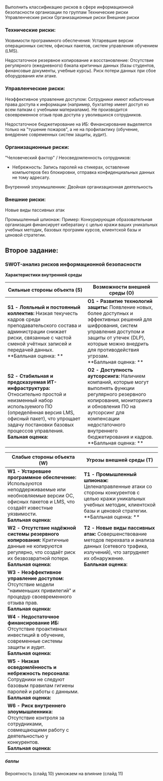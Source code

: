 Выполнить классификацию рисков в сфере информационной безопасности организации по группам
Технические риски
Управленческие риски
Организационные риски
Внешние риски

### Технические риски:
Уязвимости программного обеспечения: Устаревшие версии операционных систем, офисных пакетов, систем управления обучением (LMS).

Недостаточное резервное копирование и восстановление: Отсутствие регулярного (ежедневного) бэкапа критичных данных (базы студентов, финансовые документы, учебные курсы). Риск потери данных при сбое оборудования или атаке.

### Управленческие риски:
Неэффективное управление доступом: Сотрудники имеют избыточные права доступа к информации (например, бухгалтер имеет доступ ко всем папкам с учебными материалами). Не производится своевременное отзыв прав доступа у уволившихся сотрудников.

Недостаточное бюджетирование на ИБ: Финансирование выделяется только на "тушение пожаров", а не на профилактику (обучение, внедрение современных систем защиты, аудит).

### Организационные риски:
"Человеческий фактор" / Неосведомленность сотрудников:
* Небрежность: Запись паролей на стикерах, оставление компьютеров без блокировки, отправка конфиденциальных данных не тому адресату.

Внутренний злоумышленник:
Двойная организационная деятельность

### Внешние риски:
Новые виды пассивных атак

Промышленный шпионаж: Пример: Конкурирующая образовательная организация финансирует кибератаку с целью кражи ваших уникальных учебных методик, базовых программ курсов, клиентской базы и ценовой стратегии.

## Второе задание:
### **SWOT-анализ рисков информационной безопасности**

**Характеристики внутренней среды**

| Сильные стороны объекта (S) | Возможности внешней среды (О) |
|---|---|
|**S1 - Лояльный и постоянный коллектив:** Низкая текучесть кадров среди преподавательского состава и администрации снижает риски, связанные с частой сменой учётных записей и передачей данных. **Балльная оценка: **| **O1 - Развитие технологий защиты:** Появление новых, более доступных и эффективных решений для шифрования, систем управления доступом и защиты от утечек (DLP), которые можно внедрить для противодействия угрозам. <br> **Балльная оценка: ** |
|**S2 - Стабильная и предсказуемая ИТ-инфраструктура:** Относительно простой и неизменный набор используемого ПО (определённая версия LMS, офисный пакет), что упрощает задачу постановки базовых процессов управления. **Бальная оценка:** | **O2 - Доступность аутсорсинга:** Наличием компаний, которые могут выполнять функции регулярного резервного копирования, мониторинга и обновления ПО на аутсорсинг для компенсации недостаточного внутреннего бюджетирования и кадров. <br> **Балльная оценка: ** |

**Слабые стороны объекта (W)** | **Угрозы внешней среды (Т)**
---|---
**W1 - Устаревшее программное обеспечение:** Используются неподдерживаемые или необновляемые версии ОС, офисных пакетов и LMS, что создаёт известные уязвимости. <br> **Балльная оценка:** | **T1 - Промышленный шпионаж:** Целенаправленные атаки со стороны конкурентов с целью кражи уникальных учебных методик, клиентской базы и ценовой стратегии. <br> **Балльная оценка: ** |
**W2 - Отсутствие надёжной системы резервного копирования:** Критичные данные не копируются регулярно, что создаёт риск их безвозвратной потери. <br> **Балльная оценка:** | **T2 - Новые виды пассивных атак:** Совершенствование методов перехвата и анализа данных (сетевого трафика, излучений), что затрудняет их обнаружение. <br> **Балльная оценка:** |
**W3 - Неэффективное управление доступом:** Отсутствие модели "наименьших привилегий" и процедур своевременного отзыва прав. <br> **Балльная оценка:** | |
**W4 - Недостаточное финансирование ИБ:** Отсутствие проактивных инвестиций в обучение, современные системы защиты и аудит. <br> **Балльная оценка:** | |
**W5 - Низкая осведомлённость и небрежность персонала:** Сотрудники не следуют базовым правилам гигиены паролей и работы с данными. <br> **Балльная оценка:** | |
**W6 - Риск внутреннего злоумышленника:** Отсутствие контроля за сотрудниками, совмещающими работу с деятельностью у конкурентов. <br> **Балльная оценка:** | |

##### баллы
Вероятность (слайд 10) умножаем на влияние (слайд 11)


